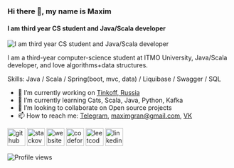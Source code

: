 ### Hi there 👋, my name is Maxim
#### I am third year CS student and Java/Scala developer
![I am third year CS student and Java/Scala developer](https://cdn.pixabay.com/photo/2016/06/24/11/28/glasses-1477081_960_720.jpg)

I am a third-year computer-science student at ITMO University, Java/Scala developer, and love algorithms+data structures.

Skills: Java / Scala / Spring(boot, mvc, data) / Liquibase / Swagger / SQL

- 🔭 I’m currently working on [Tinkoff, Russia](tinkoff.ru/) 
- 🌱 I’m currently learning Cats, Scala, Java, Python, Kafka 
- 👯 I’m looking to collaborate on Open source projects 
- 📫 How to reach me: [Telegram](https://t.me/VeriuMaxon), maximgran@gmail.com, [VK](https://vk.com/makcoooh) 


[<img src='https://cdn.jsdelivr.net/npm/simple-icons@3.0.1/icons/github.svg' alt='github' height='40'>](https://github.com/maxim092001)  [<img src='https://cdn.jsdelivr.net/npm/simple-icons@3.0.1/icons/stackoverflow.svg' alt='stackoverflow' height='40'>](https://stackoverflow.com/users/13574018)  [<img src='https://cdn.jsdelivr.net/npm/simple-icons@3.0.1/icons/icloud.svg' alt='website' height='40'>](https://maxim092001.github.io/resume/)  [<img src='https://cdn.jsdelivr.net/npm/simple-icons@3.0.1/icons/codeforces.svg' alt='codeforces' height='40'>](https://codeforces.com/profile/MAKCOH)  [<img src='https://cdn.jsdelivr.net/npm/simple-icons@3.0.1/icons/leetcode.svg' alt='leetcode' height='40'>](https://leetcode.com/maximgran/) 
[<img src='https://cdn.jsdelivr.net/npm/simple-icons@3.0.1/icons/linkedin.svg' alt='linkedin' height='40'>](https://www.linkedin.com/in/maxim-grankin/)
<!---
![GitHub stats](https://github-readme-stats.vercel.app/api?username=maxim092001&show_icons=true)  
!-->
![Profile views](https://gpvc.arturio.dev/maxim092001)  
